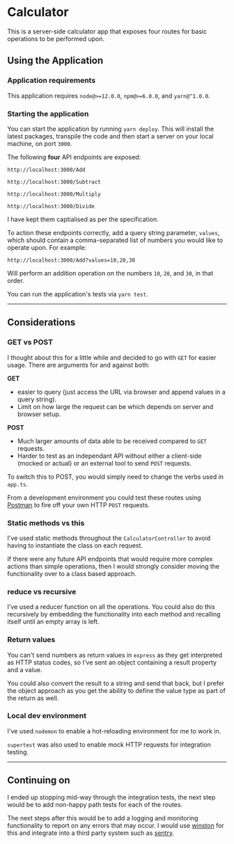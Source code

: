 # **Calculator**

This is a server-side calculator app that exposes four routes for basic operations to be performed upon.

## **Using the Application**

### **Application requirements**
This application requires `node@>=12.0.0`, `npm@>=6.0.0`, and `yarn@^1.0.0`. 

### **Starting the application**
You can start the application by running `yarn deploy`. This will install the latest packages, transpile the code and then start a server on your local machine, on port `3000`.

The following **four** API endpoints are exposed:

`http://localhost:3000/Add`

`http://localhost:3000/Subtract`

`http://localhost:3000/Multiply`

`http://localhost:3000/Divide`

I have kept them captialised as per the specification.

To action these endpoints correctly, add a query string parameter, `values`, which should contain a comma-separated list of numbers you would like to operate upon. For example: 

`http://localhost:3000/Add?values=10,20,30`

Will perform an addition operation on the numbers `10`, `20`, and `30`, in that order.

You can run the application's tests via `yarn test`.

---

## **Considerations**

### **GET vs POST**
I thought about this for a little while and decided to go with `GET` for easier usage. There are arguments for and against both:

**GET**
- easier to query (just access the URL via browser and append values in a query string).
- Limit on how large the request can be which depends on server and browser setup.

**POST**
- Much larger amounts of data able to be received compared to `GET` requests.
- Harder to test as an independant API without either a client-side (mocked or actual) or an external tool to send `POST` requests.

To switch this to POST, you would simply need to change the verbs used in `app.ts`.

From a development environment you could test these routes using [Postman](https://www.postman.com/) to fire off your own HTTP `POST` requests.

### **Static methods vs this**
I've used static methods throughout the `CalculatorController` to avoid having to instantiate the class on each request.

If there were any future API endpoints that would require more complex actions than simple operations, then I would strongly consider moving the functionality over to a class based approach.

### **reduce vs recursive**

I've used a reducer function on all the operations. You could also do this recursively by embedding the functionality into each method and recalling itself until an empty array is left. 


### **Return values**
You can't send numbers as return values in `express` as they get interpreted as HTTP status codes, so I've sent an object containing a result property and a value.

You could also convert the result to a string and send that back, but I prefer the object approach as you get the ability to define the value type as part of the return as well.


### **Local dev environment**
I've used `nodemon` to enable a hot-reloading environment for me to work in.

`supertest` was also used to enable mock HTTP requests for integration testing.

---
## **Continuing on**

I ended up stopping mid-way through the integration tests, the next step would be to add non-happy path tests for each of the routes.

The next steps after this would be to add a logging and monitoring functionality to report on any errors that may occur. I would use [winston](https://github.com/winstonjs/winston) for this and integrate into a third party system such as [sentry](https://sentry.io/welcome/).